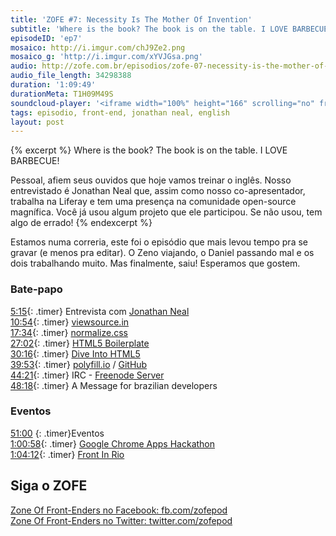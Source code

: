 ```yaml
---
title: 'ZOFE #7: Necessity Is The Mother Of Invention'
subtitle: 'Where is the book? The book is on the table. I LOVE BARBECUE!'
episodeID: 'ep7'
mosaico: http://i.imgur.com/chJ9Ze2.png
mosaico_g: 'http://i.imgur.com/xYVJGsa.png'
audio: http://zofe.com.br/episodios/zofe-07-necessity-is-the-mother-of-invention
audio_file_length: 34298388
duration: '1:09:49'
durationMeta: T1H09M49S
soundcloud-player: '<iframe width="100%" height="166" scrolling="no" frameborder="no" src="https://w.soundcloud.com/player/?url=https%3A//api.soundcloud.com/tracks/155519873%3Fsecret_token%3Ds-vokk4&amp;color=ff5500&amp;auto_play=false&amp;hide_related=true&amp;show_artwork=true&amp;show_comments=false&amp;show_user=false&amp;show_reposts=false"></iframe>'
tags: episodio, front-end, jonathan neal, english
layout: post
---
```


{% excerpt %}
Where is the book? The book is on the table. I LOVE BARBECUE!

Pessoal, afiem seus ouvidos que hoje vamos treinar o inglês. Nosso entrevistado é Jonathan Neal que, assim como nosso co-apresentador, trabalha na Liferay e tem uma presença na comunidade open-source magnífica. Você já usou algum projeto que ele participou. Se não usou, tem algo de errado!
{% endexcerpt %}

Estamos numa correria, este foi o episódio que mais levou tempo pra se gravar (e menos pra editar). O Zeno viajando, o Daniel passando mal e os dois trabalhando muito. Mas finalmente, saiu! Esperamos que gostem.

### Bate-papo

[5:15](#t=0:5:15){: .timer} Entrevista com [Jonathan Neal](http://twitter.com/jon_neal)<br>
[10:54](#t=0:10:54){: .timer} [viewsource.in](http://viewsource.in)<br>
[17:34](#t=0:17:34){: .timer} [normalize.css](http://necolas.github.io/normalize.css/)<br>
[27:02](#t=0:27:02){: .timer} [HTML5 Boilerplate](http://h5bp.com/)<br>
[30:16](#t=0:30:16){: .timer} [Dive Into HTML5](http://diveintohtml5.info/)<br>
[39:53](#t=0:39:53){: .timer} [polyfill.io](http://polyfill.io/) / [GitHub](https://github.com/jonathantneal/polyfill) <br>
[44:21](#t=0:44:21){: .timer} IRC - [Freenode Server](https://www.freenode.net/)<br>
[48:18](#t=0:48:18){: .timer} A Message for brazilian developers<br>

### Eventos
[51:00](#t=51:00) {: .timer}Eventos <br>
[1:00:58](#t=1:0:58){: .timer} [Google Chrome Apps Hackathon](https://plus.google.com/events/cobmr4esq1ua8ss7phv5040b14c) <br>
[1:04:12](#t=1:4:12){: .timer} [Front In Rio](http://frontinrio.com.br/) <br>

## Siga o ZOFE

[Zone Of Front-Enders no Facebook: fb.com/zofepod](http://fb.com/zofepod/ "ZOFE no Facebook: fb.com/zofepod")<br>
[Zone Of Front-Enders no Twitter: twitter.com/zofepod](http://twitter.com/zofepod/ "ZOFE no Twitter")<br>
